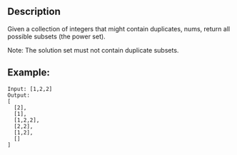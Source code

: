 ## Description

Given a collection of integers that might contain duplicates, nums, return all possible subsets (the power set).

Note: The solution set must not contain duplicate subsets.

## Example:

```
Input: [1,2,2]
Output:
[
  [2],
  [1],
  [1,2,2],
  [2,2],
  [1,2],
  []
]
```
